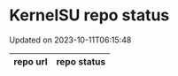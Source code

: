 # KernelSU repo status

Updated on 2023-10-11T06:15:48

| repo url | repo status |
| -------- | -------- | 
